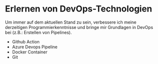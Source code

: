 # Erlernen von DevOps-Technologien 

Um immer auf dem aktuellen Stand zu sein, verbessere ich meine derzeitigen Programmierkenntnisse 
und bringe mir Grundlagen in DevOps bei (z.B.: Erstellen von Pipelines).

- Github Action
- Azure Devops Pipeline
- Docker Container
- Git
